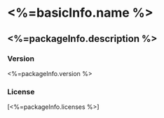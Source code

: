 # <%=basicInfo.name %>
## <%=packageInfo.description %>
### Version
<%=packageInfo.version %>

### License
[<%=packageInfo.licenses %>]
